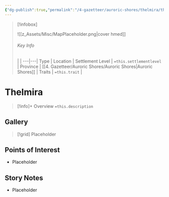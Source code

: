 ```yaml
---
{"dg-publish":true,"permalink":"/4-gazetteer/auroric-shores/thelmira/thelmira/","noteIcon":""}
---
```




> [!infobox]
> 
> ![[z_Assets/Misc/MapPlaceholder.png\|cover hmed]]
> ###### Key Info
>  |   |
> ---|---|
> Type | Location |
> Settlement Level | `=this.settlementlevel` |
> Province | [[4. Gazetteer/Auroric Shores/Auroric Shores\|Auroric Shores]] |
> Traits | `=this.trait` |

# Thelmira

> [!info]+ Overview
> `=this.description`

## Gallery

>[!grid]
>Placeholder


## Points of Interest

- Placeholder

## Story Notes

- Placeholder